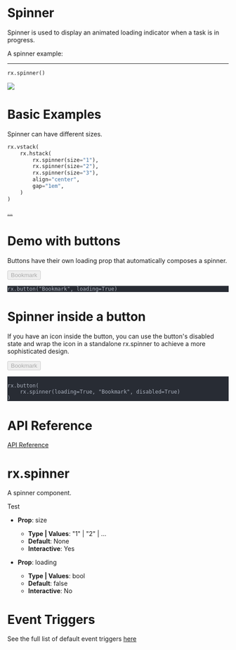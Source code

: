 # Spinner
Spinner is used to display an animated loading indicator when a task is in progress.

A spinner example:
- - -
```python
rx.spinner()
```
![](https://reflex.dev/docs/library/data-display/spinner/)

# Basic Examples

Spinner can have different sizes.

<div class="rt-Box py-4 gap-4 flex flex-col w-full">
  <div class="rt-Box flex flex-col p-6 rounded-xl overflow-x-auto border border-slate-4 bg-slate-2 items-center justify-center w-full">
    <div class="rt-Flex rt-r-fd-column rt-r-ai-start rt-r-gap-3 rx-Stack css-zcxndt">
      <div class="rt-Flex rt-r-fd-row rt-r-ai-center rt-r-gap-3 rx-Stack css-6pkcdq">
        <span class="rt-Spinner rt-r-size-1"><span class="rt-SpinnerLeaf"></span><span class="rt-SpinnerLeaf"></span><span class="rt-SpinnerLeaf"></span><span class="rt-SpinnerLeaf"></span><span class="rt-SpinnerLeaf"></span><span class="rt-SpinnerLeaf"></span><span class="rt-SpinnerLeaf"></span><span class="rt-SpinnerLeaf"></span></span>
        <span class="rt-Spinner rt-r-size-2"><span class="rt-SpinnerLeaf"></span><span class="rt-SpinnerLeaf"></span><span class="rt-SpinnerLeaf"></span><span class="rt-SpinnerLeaf"></span><span class="rt-SpinnerLeaf"></span><span class="rt-SpinnerLeaf"></span><span class="rt-SpinnerLeaf"></span><span class="rt-SpinnerLeaf"></span></span>
        <span class="rt-Spinner rt-r-size-3"><span class="rt-SpinnerLeaf"></span><span class="rt-SpinnerLeaf"></span><span class="rt-SpinnerLeaf"></span><span class="rt-SpinnerLeaf"></span><span class="rt-SpinnerLeaf"></span><span class="rt-SpinnerLeaf"></span><span class="rt-SpinnerLeaf"></span><span class="rt-SpinnerLeaf"></span></span>
      </div>
    </div>
  </div>
</div>

```python
rx.vstack(
    rx.hstack(
        rx.spinner(size="1"),
        rx.spinner(size="2"),
        rx.spinner(size="3"),
        align="center",
        gap="1em",
    )
)
```

<a class="rt-Text rt-reset rt-Link rt-underline-none flex flex-row items-center gap-6 hover:!text-violet-11 text-slate-12 cursor-pointer mb-2 transition-colors group css-1macts" data-accent-color="" href="https://reflex.dev/docs/library/data-display/spinner/#demo-with-buttons">...</a>

# Demo with buttons

Buttons have their own loading prop that automatically composes a spinner.

<div class="rt-Box py-4 gap-4 flex flex-col w-full">
    <div class="rt-Box flex flex-col p-6 rounded-xl overflow-x-auto border border-slate-4 bg-slate-2 items-center justify-center w-full">
        <button class="rt-reset rt-BaseButton rt-r-size-2 rt-variant-solid rt-loading rt-Button" data-accent-color="" data-disabled="true" disabled="">
            Bookmark
        </button>
    </div>
    <div class="rt-Box relative mb-4">
        <div class="rt-Box code-block css-1islnds">
            <pre class="shiki one-dark-pro" style="background-color:#282c34;color:#abb2bf" tabindex="0"><code>rx.button("Bookmark", loading=True)</code></pre>
        </div>
    </div>
</a>

<a class="rt-Text rt-reset rt-Link rt-underline-none flex flex-row items-center gap-6 hover:!text-violet-11 text-slate-12 cursor-pointer mb-2 transition-colors group css-1macts" data-accent-color="" href="https://reflex.dev/docs/library/data-display/spinner/#spinner-inside-a-button"></a>

# Spinner inside a button

If you have an icon inside the button, you can use the button's disabled state and wrap the icon in a standalone rx.spinner to achieve a more sophisticated design.

<div class="rt-Box py-4 gap-4 flex flex-col w-full">
    <div class="rt-Box flex flex-col p-6 rounded-xl overflow-x-auto border border-slate-4 bg-slate-2 items-center justify-center w-full">
        <button class="rt-reset rt-BaseButton rt-r-size-2 rt-variant-solid rt-Button" data-accent-color="" data-disabled="true" disabled="">
            <span class="rt-Spinner rt-r-size-2">
                <span class="rt-SpinnerLeaf"></span>
                <span class="rt-SpinnerLeaf"></span>
                <span class="rt-SpinnerLeaf"></span>
                <span class="rt-SpinnerLeaf"></span>
                <span class="rt-SpinnerLeaf"></span>
                <span class="rt-SpinnerLeaf"></span>
                <span class="rt-SpinnerLeaf"></span>
                <span class="rt-SpinnerLeaf"></span>
            </span>Bookmark
        </button>
    </div>
    <div class="rt-Box relative mb-4">
        <div class="rt-Box code-block css-1islnds">
            <pre class="shiki one-dark-pro" style="background-color:#282c34;color:#abb2bf" tabindex="0">
<code>
rx.button(
    rx.spinner(loading=True, "Bookmark", disabled=True)
)
</code></pre>
        </div>
    </div>
</a>

# API Reference

[API Reference](https://reflex.dev/docs/library/data-display/spinner/#rx.spinner)

# rx.spinner
A spinner component.

Test

- **Prop**: size  
  - **Type | Values**: "1" | "2" | ...  
  - **Default**: None  
  - **Interactive**: Yes

- **Prop**: loading  
  - **Type | Values**: bool  
  - **Default**: false  
  - **Interactive**: No

# Event Triggers

See the full list of default event triggers [here](https://reflex.dev/docs/api-reference/event-triggers/)